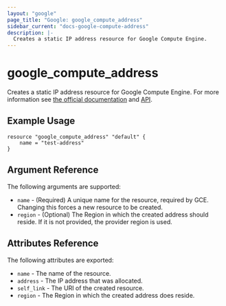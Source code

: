 ```yaml
---
layout: "google"
page_title: "Google: google_compute_address"
sidebar_current: "docs-google-compute-address"
description: |-
  Creates a static IP address resource for Google Compute Engine.
---
```


# google\_compute\_address

Creates a static IP address resource for Google Compute Engine.  For more information see
[the official documentation](https://cloud.google.com/compute/docs/instances-and-network) and
[API](https://cloud.google.com/compute/docs/reference/latest/addresses).


## Example Usage

```
resource "google_compute_address" "default" {
	name = "test-address"
}
```

## Argument Reference

The following arguments are supported:

* `name` - (Required) A unique name for the resource, required by GCE.
    Changing this forces a new resource to be created.
* `region` - (Optional) The Region in which the created address should reside.
    If it is not provided, the provider region is used.

## Attributes Reference

The following attributes are exported:

* `name` - The name of the resource.
* `address` - The IP address that was allocated.
* `self_link` - The URI of the created resource.
* `region` - The Region in which the created address does reside.
